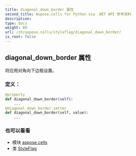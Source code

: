 ```yaml
---
title: diagonal_down_border 属性
second_title: Aspose.Cells for Python via .NET API 参考资料
description:
type: docs
weight: 80
url: /zh/aspose.cells/styleflag/diagonal_down_border/
is_root: false
---
```

## diagonal_down_border 属性

将应用对角向下边框设置。
### 定义：
```python
@property
def diagonal_down_border(self):
    ...
@diagonal_down_border.setter
def diagonal_down_border(self, value):
    ...
```

### 也可以看看
* 模块 [aspose.cells](../../)
* 类 [StyleFlag](/cells/python-net/zh/aspose.cells/styleflag)
